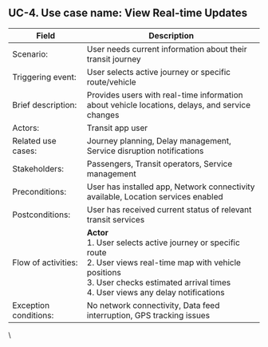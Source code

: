 ## UC-4. Use case name: View Real-time Updates

| Field | Description |
|-------|-------------|
| Scenario: | User needs current information about their transit journey |
| Triggering event: | User selects active journey or specific route/vehicle |
| Brief description: | Provides users with real-time information about vehicle locations, delays, and service changes |
| Actors: | Transit app user |
| Related use cases: | Journey planning, Delay management, Service disruption notifications |
| Stakeholders: | Passengers, Transit operators, Service management |
| Preconditions: | User has installed app, Network connectivity available, Location services enabled |
| Postconditions: | User has received current status of relevant transit services |
| Flow of activities: | **Actor**<br>1. User selects active journey or specific route<br>2. User views real-time map with vehicle positions<br>3. User checks estimated arrival times<br>4. User views any delay notifications | **System**<br>1.1. System retrieves current transit data<br>2.1. System displays vehicle locations on map<br>3.1. System calculates updated ETAs<br>4.1. System highlights any service disruptions |
| Exception conditions: | No network connectivity, Data feed interruption, GPS tracking issues |

\